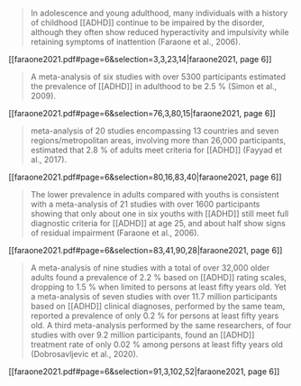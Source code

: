 > In adolescence and young adulthood, many individuals with a history of childhood [[ADHD]] continue to be impaired by the disorder, although they often show reduced hyperactivity and impulsivity while retaining symptoms of inattention (Faraone et al., 2006).

[[faraone2021.pdf#page=6&selection=3,3,23,14|faraone2021, page 6]]

> A meta-analysis of six studies with over 5300 participants estimated the prevalence of [[ADHD]] in adulthood to be 2.5 % (Simon et al., 2009). 

[[faraone2021.pdf#page=6&selection=76,3,80,15|faraone2021, page 6]]

>  meta-analysis of 20 studies encompassing 13 countries and seven regions/metropolitan areas, involving more than 26,000 participants, estimated that 2.8 % of adults meet criteria for [[ADHD]] (Fayyad et al., 2017).

[[faraone2021.pdf#page=6&selection=80,16,83,40|faraone2021, page 6]]

> The lower prevalence in adults compared with youths is consistent with a meta-analysis of 21 studies with over 1600 participants showing that only about one in six youths with [[ADHD]] still meet full diagnostic criteria for [[ADHD]] at age 25, and about half show signs of residual impairment (Faraone et al., 2006).

[[faraone2021.pdf#page=6&selection=83,41,90,28|faraone2021, page 6]]

> A meta-analysis of nine studies with a total of over 32,000 older adults found a prevalence of 2.2 % based on [[ADHD]] rating scales, dropping to 1.5 % when limited to persons at least fifty years old. Yet a meta-analysis of seven studies with over 11.7 million participants based on [[ADHD]] clinical diagnoses, performed by the same team, reported a prevalence of only 0.2 % for persons at least fifty years old. A third meta-analysis performed by the same researchers, of four studies with over 9.2 million participants, found an [[ADHD]] treatment rate of only 0.02 % among persons at least fifty years old (Dobrosavljevic et al., 2020).

[[faraone2021.pdf#page=6&selection=91,3,102,52|faraone2021, page 6]]

